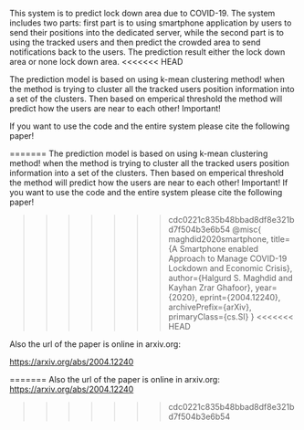 This system is to predict lock down area due to COVID-19. The system includes two parts: first part is to using smartphone application by users to send their positions into the dedicated server, while the second part is to using the tracked users and then predict the crowded area to send notifications back to the users. The prediction result either the lock down area or none lock down area.
<<<<<<< HEAD

The prediction model is based on using k-mean clustering method! when the method is trying to cluster all the tracked users position information into a set of the clusters. Then based on emperical threshold the method will predict how the users are near to each other!
Important! 

If you want to use the code and the entire system please cite the following paper!

=======
The prediction model is based on using k-mean clustering method! when the method is trying to cluster all the tracked users position information into a set of the clusters. Then based on emperical threshold the method will predict how the users are near to each other!
Important! 
If you want to use the code and the entire system please cite the following paper! 
>>>>>>> cdc0221c835b48bbad8df8e321bd7f504b3e6b54
@misc{
maghdid2020smartphone, 
title={A Smartphone enabled Approach to Manage COVID-19 Lockdown and Economic Crisis}, 
author={Halgurd S. Maghdid and Kayhan Zrar Ghafoor}, 
year={2020}, 
eprint={2004.12240}, 
archivePrefix={arXiv}, 
primaryClass={cs.SI} 
}
<<<<<<< HEAD

Also the url of the paper is online in arxiv.org:

 https://arxiv.org/abs/2004.12240

=======
Also the url of the paper is online in arxiv.org:
 https://arxiv.org/abs/2004.12240
>>>>>>> cdc0221c835b48bbad8df8e321bd7f504b3e6b54
